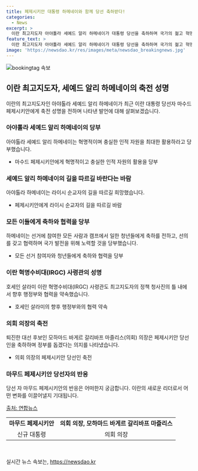 ```yaml
---
title: 페제시키안 대통령 하메네이와 함께 당선 축하받다!
categories:
  - News
excerpt: >
  이란 최고지도자 아야톨라 세예드 알리 하메네이가 대통령 당선을 축하하며 국가의 젊고 혁명적이며 충실한 인적 자원을 최대한 활용하라고 당부했다. 또한, 최고지도자의 정책 청사진의 틀 내에서 차기 행정부와 협력하겠다는 의사를 표명한 이란 혁명수비대(IRGC) 사령관의 발언 등을 전하고 있다.
feature_text: >
  이란 최고지도자 아야톨라 세예드 알리 하메네이가 대통령 당선을 축하하며 국가의 젊고 혁명적이며 충실한 인적 자원을 최대한 활용하라고 당부했다. 또한, 최고지도자의 정책 청사진의 틀 내에서 차기 행정부와 협력하겠다는 의사를 표명한 이란 혁명수비대(IRGC) 사령관의 발언 등을 전하고 있다.
image: 'https://newsdao.kr/res/images/meta/newsdao_breakingnews.jpg'
---
```


<p><img src="https://newsdao.kr/res/images/meta/newsdao_breakingnews.jpg" alt="bookingtag 속보" /></p>

<h2 data-ke-size="size26">이란 최고지도자, 세예드 알리 하메네이의 축전 성명</h2>

<p data-ke-size="size16">이란의 최고지도자인 아야톨라 세예드 알리 하메네이가 최근 이란 대통령 당선자 마수드 페제시키안에게 축전 성명을 전하며 나타낸 발언에 대해 살펴보겠습니다.</p>

<h3>아야톨라 세예드 알리 하메네이의 당부</h3>

<p data-ke-size="size16">아야톨라 세예드 알리 하메네이는 혁명적이며 충실한 인적 자원을 최대한 활용하라고 당부했습니다.</p>

<ul>
  <li>마수드 페제시키안에게 혁명적이고 충실한 인적 자원의 활용을 당부</li>
</ul>

<h3>세예드 알리 하메네이의 길을 따르길 바란다는 바람</h3>

<p data-ke-size="size16">아야톨라 하메네이는 라이시 순교자의 길을 따르길 희망했습니다.</p>

<ul>
  <li>페제시키안에게 라이시 순교자의 길을 따르길 바람</li>
</ul>

<h3>모든 이들에게 축하와 협력을 당부</h3>

<p data-ke-size="size16">하메네이는 선거에 참여한 모든 사람과 캠프에서 일한 청년들에게 축하를 전하고, 선의를 갖고 협력하며 국가 발전을 위해 노력할 것을 당부했습니다.</p>

<ul>
  <li>모든 선거 참여자와 청년들에게 축하와 협력을 당부</li>
</ul>

<h3>이란 혁명수비대(IRGC) 사령관의 성명</h3>

<p data-ke-size="size16">호세인 살라미 이란 혁명수비대(IRGC) 사령관도 최고지도자의 정책 청사진의 틀 내에서 향후 행정부와 협력을 약속했습니다.</p>

<ul>
  <li>호세인 살라미의 향후 행정부와의 협력 약속</li>
</ul>

<h3>의회 의장의 축전</h3>

<p data-ke-size="size16">퇴진한 대선 후보인 모하마드 바게르 갈리바프 마즐리스(의회) 의장은 페제시키안 당선인을 축하하며 정부를 돕겠다는 의지를 나타냈습니다.</p>

<ul>
  <li>의회 의장의 페제시키안 당선인 축전</li>
</ul>

<h3>마무드 페제시키안 당선자의 반응</h3>

<p data-ke-size="size16">당선 자 마무드 페제시키안의 반응은 어떠한지 궁금합니다. 이란의 새로운 리더로서 어떤 변화를 이끌어낼지 기대됩니다.</p>

<p data-ke-size="size16"><a href="https://www.yna.co.kr/view/AKR20210606112400083" target="_blank">출처: 연합뉴스</a></p>

<table>
  <tr>
    <td style="text-align: center; height: 17px;"><b>마무드 페제시키안</b></td>
    <td style="text-align: center; height: 17px;"><b>의회 의장, 모하마드 바게르 갈리바프 마즐리스<br></b></td>
  </tr>
  <tr>
    <td style="text-align: center; height: 17px;">신규 대통령</td>
    <td style="text-align: center; height: 17px;">의회 의장</td>
  </tr>
</table>

<p data-ke-size="size16">&nbsp;</p>
실시간 뉴스 속보는, <a href="https://newsdao.kr" rel="dofollow">https://newsdao.kr</a>


